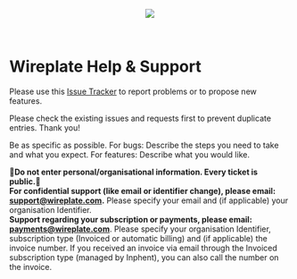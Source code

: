 <p align="center"><a href="https://wireplate.com/"><img src="http://wireplate.com/assets/images/dots.png"/></a></p><br />

# Wireplate Help & Support

Please use this [Issue Tracker](https://github.com/Inphent/wireplate-support/issues) to report problems or to propose new features.

Please check the existing issues and requests first to prevent duplicate entries. Thank you!

Be as specific as possible. For bugs: Describe the steps you need to take and what you expect. For features: Describe what you would like.

<b>🔴Do not enter personal/organisational information. Every ticket is public.🔴 <br> For confidential support (like email or identifier change), please email: support@wireplate.com.</b> Please specify your email and (if applicable) your organisation Identifier. <br> <b>Support regarding your subscription or payments, please email: payments@wireplate.com</b>. Please specify your organisation Identifier, subscription type (Invoiced or automatic billing) and (if applicable) the invoice number. If you received an invoice via email through the Invoiced subscription type (managed by Inphent), you can also call the number on the invoice.

